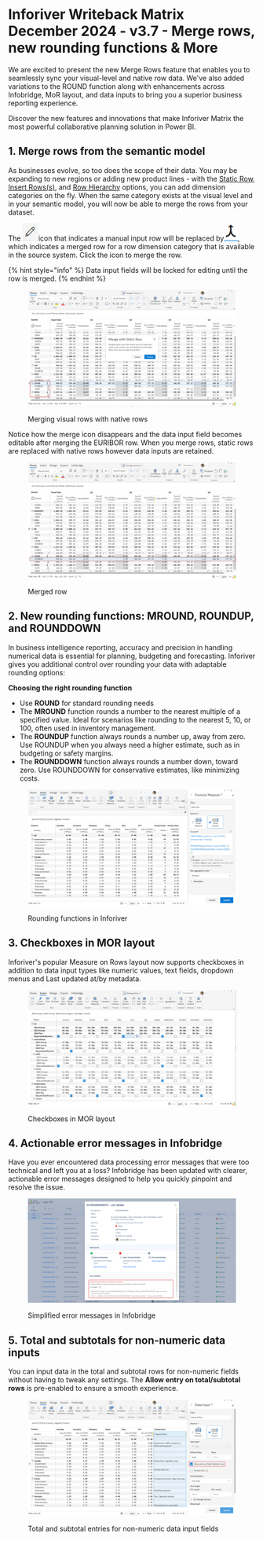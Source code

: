# Inforiver Writeback Matrix December 2024 - v3.7 - Merge rows, new rounding functions & More

We are excited to present the new Merge Rows feature that enables you to seamlessly sync your visual-level and native row data. We've also added variations to the ROUND function along with enhancements across Infobridge, MoR layout, and data inputs to bring you a superior business reporting experience.&#x20;

Discover the new features and innovations that make Inforiver Matrix the most powerful collaborative planning solution in Power BI.

## 1. Merge rows from the semantic model

As businesses evolve, so too does the scope of their data. You may be expanding to new regions or adding new product lines - with the [Static Row](../working-with-inforiver/4.-adding-business-logic-and-formulae/insert-manual-input-rows.md#id-1.-insert-static-row), [Insert Rows(s)](../working-with-inforiver/4.-adding-business-logic-and-formulae/insert-manual-input-rows.md#id-2.-bulk-insert-static-rows), and [Row Hierarchy](../working-with-inforiver/4.-adding-business-logic-and-formulae/insert-manual-input-rows.md#id-3.-row-hierarchy) options, you can add dimension categories on the fly. When the same category exists at the visual level and in your semantic model, you will now be able to merge the rows from your dataset. &#x20;

The <img src="../.gitbook/assets/image (1) (1) (1) (1) (1) (1) (1) (1) (1) (1) (1) (1) (1) (1) (1) (1) (1) (1) (1) (1).png" alt="" data-size="line">icon that indicates a manual input row will be replaced by<img src="../.gitbook/assets/image (1061).png" alt="" data-size="line">, which indicates a merged row for a row dimension category that is available in the source system. Click the icon to merge the row.

{% hint style="info" %}
Data input fields will be locked for editing until the row is merged.
{% endhint %}

<figure><img src="../.gitbook/assets/image (3) (1) (1) (1) (1) (1) (1) (1) (1) (1).png" alt=""><figcaption><p>Merging visual rows with native rows</p></figcaption></figure>

Notice how the merge icon disappears and the data input field becomes editable after merging the EURIBOR row. When you merge rows, static rows are replaced with native rows however data inputs are retained.

<figure><img src="../.gitbook/assets/image (1) (1) (1) (1) (1) (1) (1) (1) (1) (1) (1) (1) (1) (1) (1) (1) (1) (1) (1).png" alt=""><figcaption><p>Merged row</p></figcaption></figure>

## 2. New rounding functions: MROUND, ROUNDUP, and ROUNDDOWN

In business intelligence reporting, accuracy and precision in handling numerical data is essential for planning, budgeting and forecasting. Inforiver gives you additional control over rounding your data with adaptable rounding options:

**Choosing the right rounding function**

* Use **ROUND** for standard rounding needs
* The **MROUND** function rounds a number to the nearest multiple of a specified value. Ideal for scenarios like rounding to the nearest 5, 10, or 100, often used in inventory management.
* The **ROUNDUP** function always rounds a number up, away from zero. Use ROUNDUP when you always need a higher estimate, such as in budgeting or safety margins.
* The **ROUNDDOWN** function always rounds a number down, toward zero. Use ROUNDDOWN for conservative estimates, like minimizing costs.

<figure><img src="../.gitbook/assets/image (9) (1) (1) (1).png" alt=""><figcaption><p>Rounding functions in Inforiver</p></figcaption></figure>

## 3. Checkboxes in MOR layout

Inforiver's popular Measure on Rows layout now supports checkboxes in addition to data input types like numeric values, text fields, dropdown menus and Last updated at/by metadata.

<figure><img src="../.gitbook/assets/image (7) (1) (1) (1) (1).png" alt=""><figcaption><p>Checkboxes in MOR layout</p></figcaption></figure>

## 4. Actionable error messages in Infobridge

Have you ever encountered data processing error messages that were too technical and left you at a loss? Infobridge has been updated with clearer, actionable error messages designed to help you quickly pinpoint and resolve the issue.

<figure><img src="../.gitbook/assets/image (10) (1).png" alt=""><figcaption><p>Simplified error messages in Infobridge</p></figcaption></figure>

## 5. Total and subtotals for non-numeric data inputs

You can input data in the total and subtotal rows for non-numeric fields without having to tweak any settings. The **Allow entry on total/subtotal rows** is pre-enabled to ensure a smooth experience. &#x20;

<figure><img src="../.gitbook/assets/image (8) (1) (1) (1) (1).png" alt=""><figcaption><p>Total and subtotal entries for non-numeric data input fields</p></figcaption></figure>
